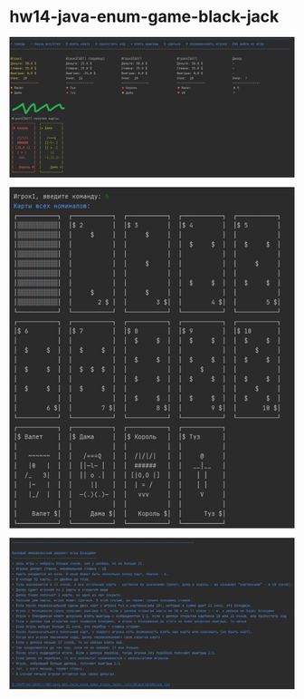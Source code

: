 # hw14-java-enum-game-black-jack
![alt text](blackjack_screenshot1.jpg)

![alt text](blackjack_screenshot2.jpg)

![alt text](blackjack_rules_screenshot3.jpg)

